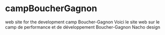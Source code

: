 # campBoucherGagnon
web site for the development camp Boucher-Gagnon
Voici le site web sur le camp de performance et de développement Boucher-Gagnon
Nacho design
